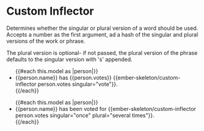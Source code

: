 # Custom Inflector

Determines whether the singular or plural version of a word should be used. Accepts a number as the first argument, ad a hash of the singular and plural versions of the work or phrase.

The plural version is optional- if not passed, the plural version of the phrase defaults to the singular version with 's' appended.

<div class="ember-skeleton-styles">
<DocsDemo class="body-text" as |demo|>
  <demo.example @name="custom-inflector-basic" class="viewport">
    <ul> 
      {{#each this.model as |person|}}
        <li>{{person.name}} has {{person.votes}} {{ember-skeleton/custom-inflector person.votes singular="vote"}}.</li>
      {{/each}}
    </ul>
  </demo.example>
  <demo.snippet @name="custom-inflector-basic" @label="Template" @language="htmlbars" />
  <demo.snippet @name="names-and-votes.js" @label="Model" @language="javascript" />
</DocsDemo>
</div>

<div class="ember-skeleton-styles">
<DocsDemo class="body-text" as |demo|>
  <demo.example @name="custom-inflector-advanced" class="viewport">
    <ul> 
      {{#each this.model as |person|}}
        <li>{{person.name}} has been voted for {{ember-skeleton/custom-inflector person.votes singular="once" plural="several times"}}.</li>
      {{/each}}
    </ul>
  </demo.example>
  <demo.snippet @name="custom-inflector-advanced" @label="Template" @language="htmlbars" />
  <demo.snippet @name="names-and-votes.js" @label="Model" @language="javascript" />
</DocsDemo>
</div>